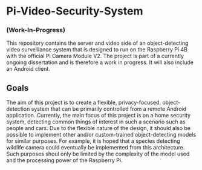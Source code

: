 # Pi-Video-Security-System

### (Work-In-Progress)

This repository contains the server and video side of an object-detecting video surveillance system that is designed to run on the Raspberry Pi 4B with the
official Pi Camera Module V2. The project is part of a currently ongoing dissertation and is therefore a work in progress. It will also include an Android client.

## Goals

The aim of this project is to create a flexible, privacy-focused, object-detection system that can be primarily controlled from a remote Android application.
Currently, the main focus of this project is on a home security system, detecting common things of interest in such a scenario such as people and cars. 
Due to the flexible nature of the design, it should also be possible to implement other and/or custom-trained object-detecting models for similar purposes. For example, it is hoped that
a species detecting wildlife camera could eventually be implemented from this architecture. Such purposes shoul only be limited by the complexity of the model
used and the processing power of the Raspberry Pi.
